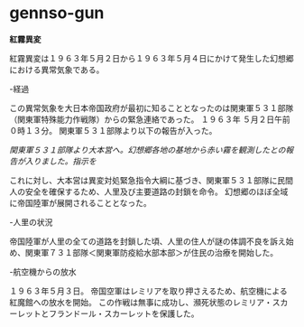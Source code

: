 # gennso-gun

**紅霧異変**

紅霧異変は１９６３年５月２日から１９６３年５月４日にかけて発生した幻想郷における異常気象である。



 -経過
 
この異常気象を大日本帝国政府が最初に知ることとなったのは関東軍５３１部隊（関東軍特殊能力作戦隊）からの緊急連絡であった。
１９６３年 ５月２日午前０時１３分。
関東軍５３１部隊より以下の報告が入った。

*関東軍５３１部隊より大本営へ。幻想郷各地の基地から赤い霧を観測したとの報告が入りました。指示を*

これに対し、大本営は異変対処緊急指令大綱に基づき、関東軍５３１部隊に民間人の安全を確保するため、人里及び主要道路の封鎖を命令。
幻想郷のほぼ全域に帝国陸軍が展開されることとなった。

-人里の状況

帝国陸軍が人里の全ての道路を封鎖した頃、人里の住人が謎の体調不良を訴え始め、関東軍７３１部隊＜関東軍防疫給水部本部＞が住民の治療を開始した。

-航空機からの放水

１９６３年５月３日。
帝国空軍はレミリアを取り押さえるため、航空機による紅魔館への放水を開始。
この作戦は無事に成功し、瀕死状態のレミリア・スカーレットとフランドール・スカーレットを保護した。



